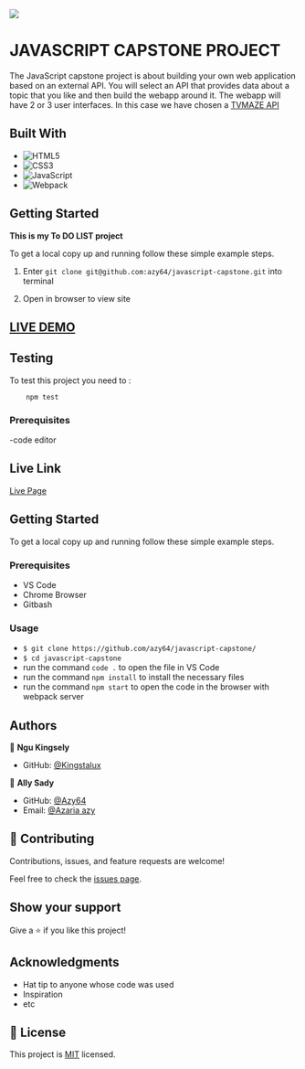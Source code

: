 ![](https://img.shields.io/badge/Microverse-blueviolet)

# JAVASCRIPT CAPSTONE PROJECT

The JavaScript capstone project is about building your own web application based on an external API. You will select an API that provides data about a topic that you like and then build the webapp around it. The webapp will have 2 or 3 user interfaces. In this case we have chosen a <a href="https://www.tvmaze.com/api">TVMAZE API</a>

## Built With

- ![HTML5](https://img.shields.io/badge/html5-%23E34F26.svg?style=for-the-badge&logo=html5&logoColor=white)
- ![CSS3](https://img.shields.io/badge/css3-%231572B6.svg?style=for-the-badge&logo=css3&logoColor=white)
- ![JavaScript](https://img.shields.io/badge/javascript-%23323330.svg?style=for-the-badge&logo=javascript&logoColor=%23F7DF1E)
- ![Webpack](https://img.shields.io/badge/webpack-%238DD6F9.svg?style=for-the-badge&logo=webpack&logoColor=black)


## Getting Started

**This is my To DO LIST project**


To get a local copy up and running follow these simple example steps.
1) Enter `git clone git@github.com:azy64/javascript-capstone.git` into terminal

2) Open in browser to view site

## <a href="https://azy64.github.io/javascript-capstone/dist/">LIVE DEMO</a>

## Testing

To test this project you need to :
``` node
    npm test
```

### Prerequisites
-code editor

## Live Link

[Live Page](https://kingstalux.github.io//dist)

## Getting Started

To get a local copy up and running follow these simple example steps.

### Prerequisites

- VS Code
- Chrome Browser
- Gitbash


### Usage
- `$ git clone https://github.com/azy64/javascript-capstone/`
- `$ cd javascript-capstone`
- run the command `code .` to open the file in VS Code
- run the command `npm install` to install the necessary files
- run the command `npm start` to open the code in the browser with webpack server



## Authors

👤 **Ngu Kingsely**

- GitHub: [@Kingstalux](https://github.com/Kingstalux)


👤 **Ally Sady**

- GitHub: [@Azy64](https://github.com/azy64)
- Email: [@Azaria azy](allysaidi64@gmail.com)


## 🤝 Contributing

Contributions, issues, and feature requests are welcome!

Feel free to check the [issues page](https://github.com/Kingstalux/Webpack/issues).
## Show your support

Give a ⭐️ if you like this project!

## Acknowledgments

- Hat tip to anyone whose code was used
- Inspiration
- etc

## 📝 License

This project is [MIT](./MIT.md) licensed.
